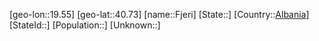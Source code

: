 ﻿---
location: [40.73,19.55]
type: City
tags:
- geo/City


SpocWebEntityId: 30177
isDeleted: false
confidential: public

---
[geo-lon::19.55]
[geo-lat::40.73]
[name::Fjeri]
[State::]
[Country::[Albania](geo/Continent/Europe/Albania.md)]
[StateId::]
[Population::]
[Unknown::]

